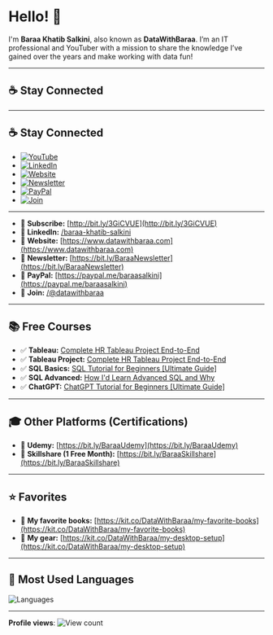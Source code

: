 # Hello! 👋

I'm **Baraa Khatib Salkini**, also known as **DataWithBaraa**. I’m an IT professional and YouTuber with a mission to share the knowledge I’ve gained over the years and make working with data fun!

---

## ☕ Stay Connected
---

## ☕ Stay Connected

- [![YouTube](https://img.shields.io/badge/YouTube-FF0000?style=for-the-badge&logo=youtube&logoColor=white)](http://bit.ly/3GiCVUE)  
- [![LinkedIn](https://img.shields.io/badge/LinkedIn-0077B5?style=for-the-badge&logo=linkedin&logoColor=white)](https://linkedin.com/in/baraa-khatib-salkini)  
- [![Website](https://img.shields.io/badge/Website-000000?style=for-the-badge&logo=google-chrome&logoColor=white)](https://www.datawithbaraa.com)  
- [![Newsletter](https://img.shields.io/badge/Newsletter-FF5722?style=for-the-badge&logo=substack&logoColor=white)](https://bit.ly/BaraaNewsletter)  
- [![PayPal](https://img.shields.io/badge/PayPal-00457C?style=for-the-badge&logo=paypal&logoColor=white)](https://paypal.me/baraasalkini)  
- [![Join](https://img.shields.io/badge/Join-FF0000?style=for-the-badge&logo=youtube&logoColor=white)](https://www.youtube.com/@datawithbaraa)  

---


- 🔗 **Subscribe:** [http://bit.ly/3GiCVUE](http://bit.ly/3GiCVUE)  
- 🔗 **LinkedIn:** [/baraa-khatib-salkini](https://linkedin.com/in/baraa-khatib-salkini)  
- 🔗 **Website:** [https://www.datawithbaraa.com](https://www.datawithbaraa.com)  
- 🔗 **Newsletter:** [https://bit.ly/BaraaNewsletter](https://bit.ly/BaraaNewsletter)  
- 🔗 **PayPal:** [https://paypal.me/baraasalkini](https://paypal.me/baraasalkini)  
- 🔗 **Join:** [/@datawithbaraa](https://www.youtube.com/@datawithbaraa)  

---

## 📚 Free Courses

- ✅ **Tableau:** [Complete HR Tableau Project End-to-End](https://www.youtube.com/playlist?list=PL)  
- ✅ **Tableau Project:** [Complete HR Tableau Project End-to-End](https://www.youtube.com/playlist?list=PL)  
- ✅ **SQL Basics:** [SQL Tutorial for Beginners [Ultimate Guide]](https://www.youtube.com/playlist?list=PL)  
- ✅ **SQL Advanced:** [How I'd Learn Advanced SQL and Why](https://www.youtube.com/playlist?list=PL)  
- ✅ **ChatGPT:** [ChatGPT Tutorial for Beginners [Ultimate Guide]](https://www.youtube.com/playlist?list=PL)  

---

## 🎓 Other Platforms (Certifications)

- 🔗 **Udemy:** [https://bit.ly/BaraaUdemy](https://bit.ly/BaraaUdemy)  
- 🔗 **Skillshare (1 Free Month):** [https://bit.ly/BaraaSkillshare](https://bit.ly/BaraaSkillshare)  

---

## ⭐ Favorites

- 🔗 **My favorite books:** [https://kit.co/DataWithBaraa/my-favorite-books](https://kit.co/DataWithBaraa/my-favorite-books)  
- 🔗 **My gear:** [https://kit.co/DataWithBaraa/my-desktop-setup](https://kit.co/DataWithBaraa/my-desktop-setup)  

---

## 🔢 Most Used Languages

![Languages](https://github-readme-stats.vercel.app/api/top-langs/?username=DataWithBaraa&layout=compact&theme=default)

---

**Profile views**: ![View count](https://komarev.com/ghpvc/?username=DataWithBaraa)
